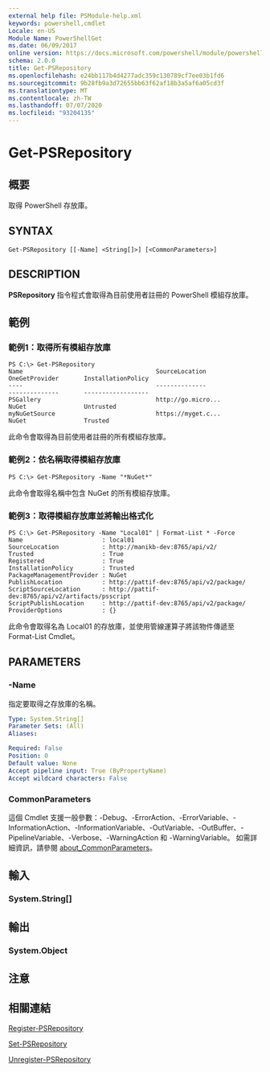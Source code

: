 ```yaml
---
external help file: PSModule-help.xml
keywords: powershell,cmdlet
Locale: en-US
Module Name: PowerShellGet
ms.date: 06/09/2017
online version: https://docs.microsoft.com/powershell/module/powershellget/get-psrepository?view=powershell-7.1&WT.mc_id=ps-gethelp
schema: 2.0.0
title: Get-PSRepository
ms.openlocfilehash: e24bb117b4d4277adc359c130789cf7ee03b1fd6
ms.sourcegitcommit: 9b28fb9a3d72655bb63f62af18b3a5af6a05cd3f
ms.translationtype: MT
ms.contentlocale: zh-TW
ms.lasthandoff: 07/07/2020
ms.locfileid: "93204135"
---
```

# Get-PSRepository

## 概要
取得 PowerShell 存放庫。

## SYNTAX

```
Get-PSRepository [[-Name] <String[]>] [<CommonParameters>]
```

## DESCRIPTION

**PSRepository** 指令程式會取得為目前使用者註冊的 PowerShell 模組存放庫。

## 範例

### 範例1：取得所有模組存放庫

```
PS C:\> Get-PSRepository
Name                                     SourceLocation                                     OneGetProvider       InstallationPolicy
----                                     --------------                                     --------------       ------------------
PSGallery                                http://go.micro...                                 NuGet                Untrusted
myNuGetSource                            https://myget.c...                                 NuGet                Trusted
```

此命令會取得為目前使用者註冊的所有模組存放庫。

### 範例2：依名稱取得模組存放庫

```
PS C:\> Get-PSRepository -Name "*NuGet*"
```

此命令會取得名稱中包含 NuGet 的所有模組存放庫。

### 範例3：取得模組存放庫並將輸出格式化

```
PS C:\> Get-PSRepository -Name "Local01" | Format-List * -Force
Name                      : local01
SourceLocation            : http://manikb-dev:8765/api/v2/
Trusted                   : True
Registered                : True
InstallationPolicy        : Trusted
PackageManagementProvider : NuGet
PublishLocation           : http://pattif-dev:8765/api/v2/package/
ScriptSourceLocation      : http://pattif-dev:8765/api/v2/artifacts/psscript
ScriptPublishLocation     : http://pattif-dev:8765/api/v2/package/
ProviderOptions           : {}
```

此命令會取得名為 Local01 的存放庫，並使用管線運算子將該物件傳遞至 Format-List Cmdlet。

## PARAMETERS

### -Name

指定要取得之存放庫的名稱。

```yaml
Type: System.String[]
Parameter Sets: (All)
Aliases:

Required: False
Position: 0
Default value: None
Accept pipeline input: True (ByPropertyName)
Accept wildcard characters: False
```

### CommonParameters

這個 Cmdlet 支援一般參數：-Debug、-ErrorAction、-ErrorVariable、-InformationAction、-InformationVariable、-OutVariable、-OutBuffer、-PipelineVariable、-Verbose、-WarningAction 和 -WarningVariable。 如需詳細資訊，請參閱 [about_CommonParameters](https://go.microsoft.com/fwlink/?LinkID=113216)。

## 輸入

### System.String[]

## 輸出

### System.Object

## 注意

## 相關連結

[Register-PSRepository](Register-PSRepository.md)

[Set-PSRepository](Set-PSRepository.md)

[Unregister-PSRepository](Unregister-PSRepository.md)

